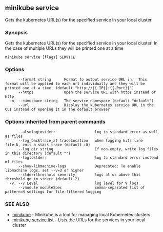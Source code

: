 ## minikube service

Gets the kubernetes URL(s) for the specified service in your local cluster

### Synopsis


Gets the kubernetes URL(s) for the specified service in your local cluster.  In the case of multiple URLs they will be printed one at a time

```
minikube service [flags] SERVICE
```

### Options

```
      --format string      Format to output service URL in.  This format will be applied to each url individually and they will be printed one at a time. (default "http://{{.IP}}:{{.Port}}")
      --https              Open the service URL with https instead of http
  -n, --namespace string   The service namespace (default "default")
      --url                Display the kubernetes service URL in the CLI instead of opening it in the default browser
```

### Options inherited from parent commands

```
      --alsologtostderr                  log to standard error as well as files
      --log_backtrace_at traceLocation   when logging hits line file:N, emit a stack trace (default :0)
      --log_dir string                   If non-empty, write log files in this directory (default "")
      --logtostderr                      log to standard error instead of files
      --show-libmachine-logs             Deprecated: To enable libmachine logs, set --v=3 or higher
      --stderrthreshold severity         logs at or above this threshold go to stderr (default 2)
  -v, --v Level                          log level for V logs
      --vmodule moduleSpec               comma-separated list of pattern=N settings for file-filtered logging
```

### SEE ALSO
* [minikube](minikube.md)	 - Minikube is a tool for managing local Kubernetes clusters.
* [minikube service list](minikube_service_list.md)	 - Lists the URLs for the services in your local cluster

